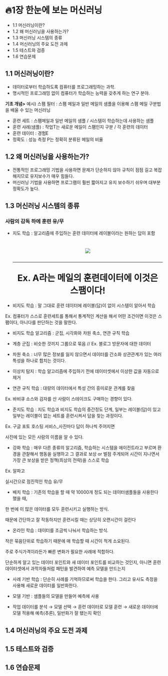 
# :fire:1장 한눈에 보는 머신러닝
* 1.1 머신러닝이란?
* 1.2 왜 머신러닝을 사용하는가?
* 1.3 머신러닝 시스템의 종류
* 1.4 머신러닝의 주요 도전 과제
* 1.5 테스트와 검증
* 1.6 연습문제
## 1.1 머신러닝이란?
  * 데이터로부터 학습하도록 컴퓨터를 프로그래밍하는 과학.
  * 명시적인 프로그래밍 없이 컴퓨터가 학습하는 능력을 갖추게 하는 연구 분야.
  
   **기초 개념>**
	 예시) 스팸 필터 : 스팸 메일과 일반 메일의 샘플을 이용해 스팸 메일 구분법을 배울 수 있는 머신러닝
* 훈련 세트 : 스팸메일과 일반 메일의 샘플 / 시스템이 학습하는데 사용하는 샘플
* 훈련 사례(샘플) : 작업T는 새로운 메일이 스팸인지 구분 / 각 훈련의 데이터
* 훈련 데이터 : 경험E
* 정확도 : 성능 측정 P는 정확히 분류된 메일의 비율
	      
##  1.2 왜 머신러닝을 사용하는가?
* 전통적인 프로그래밍 기법을 사용하면 문제가 단순하지 않아 규칙이 점점 길고 복잡해지므로 유지보수가 매우 힘들다.
* 머신러닝 기법을 사용하면 프로그램이 훨씬 짧아지고 유지 보수하기 쉬우며 대부분 정확도가 높다.

## 1.3 머신러닝 시스템의 종류
### 사람의 감독 하에 훈련 유/무
- 지도 학습 : 알고리즘에 주입하는 훈련 데이터에 레이블이라는 원하는 답이 포함
	<h1 align="center">
  <img src = "https://github.com/gmksf99/Hands_On-Machin-Learning.git/blob/master/.img/01.png"/>
  <hr/>
	Ex. A라는 메일의 훈련데이터에 이것은 스팸이다!

- 비지도 학습 : 말 그대로 훈련 데이터에 레이블(답)이 없이 시스템이 알아서 학습

Ex. 컴퓨터가 스스로 훈련세트를 통해서 통계적인 계산을 해서 어떤 조건이면 이것은 스팸이다, 아니다를 판단하는 것을 말한다.

- 비지도 학습 알고리즘 : 군집, 시각화와 차원 축소, 연관 규칙 학습

-  계층 군집 : 비슷한 것끼지 그룹으로 묶음 // Ex. 블로그 방문자에 대한 데이터

- 차원 축소 : 너무 많은 정보를 잃지 않으면서 데이터를 간소화 상관관계가 있는 여러 특성을 하나로 합치는 것이다.

- 이상치 탐지 : 학습 알고리즘에 주입하기 전에 데이터셋에서 이상한 값을 자동으로 제거

- 연관 규칙 학습 : 대량의 데이터에서 특성 간의 흥미로운 관계를 찾음

Ex. 바비큐 소스와 감자를 산 사람이 스테이크도 구매하는 경향이 있다.

- 준지도 학습 : 지도 학습과 비지도 학습의 중간정도 단계, 일부는 레이블(답)이 있고 일부는 레이블이 없는 세트를 훈련시켜서 답을 찾는 과정이다.

Ex. 구글 포토 호스팅 서비스_사진마다 답이 하나씩 주어지면

사진에 있는 모든 사람의 이름을 알 수 있다.

- 강화 학습 : 매우 다른 종류의 알고리즘, 학습하는 시스템을 에이전트라고 부르며 환경을 관찰해서 행동을 실행하고 그 결과로 보상 or 벌점 주게되어 시간이 지나면서 가장 큰 보상을 받은 정책(최상의 전략)을 스스로 학습

Ex. 알파고

실시간으로 점진적인 학습 유/무

- 배치 학습 : 기존의 학습을 할 때 약 10000개 정도 되는 데이터샘플들을 사용한다 했을 때,

한 번에 이 많은 데이터를 모두 훈련시키고 실행하는 방식.

때문에 간단하고 잘 작동하지만 훈련시킬 때는 상당히 오랜시간이 걸린다

- 온라인 학습 : 데이터를 조금씩 나눠서 학습하는 방식.

작은 묶음단위로 학습하기 때문에 매 학습할 때 시간이 적게 소요된다.

주로 주식가격이라든가 빠른 변화가 필요한 사례에 적합하다.

단순하게 알고 있는 데이터 포인트와 새 데이터 포인트를 비교하는 것인지, 아니면 훈련 데이터셋에서 과학자들처럼 패턴을 발견하여 예측 모델을 만드는지

- 사례 기반 학습 : 단순히 사례를 기억하므로써 학습을 한다. 그리고 유사도 측정을 사용해 새로운 데이터를 일반화한다.

- 모델 기반 : 샘플들의 모델을 만들어 예측에 사용

* 작업
데이터를 분석 → 모델 선택 → 훈련 데이터로 모델 훈련 → 새로운 데이터에 모델 적용해 예측(추론), 일반화가 잘 됐는지 확인
## 1.4 머신러닝의 주요 도전 과제
## 1.5 테스트와 검증
## 1.6 연습문제
